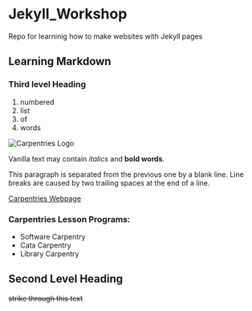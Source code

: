 # Jekyll_Workshop
Repo for learninig how to make websites with Jekyll pages

## Learning Markdown

### Third level Heading

1. numbered
2. list
3. of 
4. words

![Carpentries Logo](https://github.com/carpentries/carpentries.org/blob/main/images/TheCarpentries-opengraph.png)

Vanilla text may contain *italics* and **bold words**.

This paragraph is separated from the previous one by a blank line.
Line breaks are caused by two trailing spaces at the end of a line.

[Carpentries Webpage](https://carpentries.org)

### Carpentries Lesson Programs:
- Software Carpentry
- Cata Carpentry
- Library Carpentry


## Second Level Heading
~~strike through this text~~
